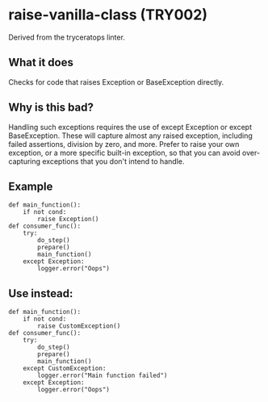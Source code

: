 # raise-vanilla-class (TRY002)
Derived from the tryceratops linter.
## What it does
Checks for code that raises Exception or BaseException directly.
## Why is this bad?
Handling such exceptions requires the use of except Exception or
except BaseException. These will capture almost any raised exception,
including failed assertions, division by zero, and more.
Prefer to raise your own exception, or a more specific built-in
exception, so that you can avoid over-capturing exceptions that you
don't intend to handle.
## Example
```
def main_function():
    if not cond:
        raise Exception()
def consumer_func():
    try:
        do_step()
        prepare()
        main_function()
    except Exception:
        logger.error("Oops")
```
## Use instead:
```
def main_function():
    if not cond:
        raise CustomException()
def consumer_func():
    try:
        do_step()
        prepare()
        main_function()
    except CustomException:
        logger.error("Main function failed")
    except Exception:
        logger.error("Oops")
```